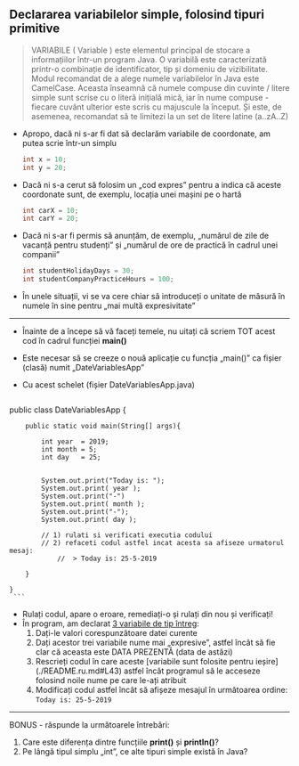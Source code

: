 ## Declararea variabilelor simple, folosind tipuri primitive

> VARIABILE ( Variable ) este elementul principal de stocare a informațiilor într-un program Java. O variabilă este caracterizată printr-o combinație de identificator, tip și domeniu de vizibilitate.
> Modul recomandat de a alege numele variabilelor în Java este CamelCase. Aceasta înseamnă că numele compuse din cuvinte / litere simple sunt scrise cu o literă inițială mică, iar în nume compuse - fiecare cuvânt ulterior este scris cu majuscule la început. Și este, de asemenea, recomandat să te limitezi la un set de litere latine (a..zA..Z)

* Apropo, dacă ni s-ar fi dat să declarăm variabile de coordonate, am putea scrie într-un simplu
    ```java
    int x = 10;
    int y = 20;
    ```

* Dacă ni s-a cerut să folosim un „cod expres” pentru a indica că aceste coordonate sunt, de exemplu, locația unei mașini pe o hartă
    ```java
    int carX = 10;
    int carY = 20;
    ```

* Dacă ni s-ar fi permis să anunțăm, de exemplu, „numărul de zile de vacanță pentru studenți” și „numărul de ore de practică în cadrul unei companii”
    ```java
    int studentHolidayDays = 30;
    int studentCompanyPracticeHours = 100;
    ```

* În unele situații, vi se va cere chiar să introduceți o unitate de măsură în numele în sine pentru „mai multă expresivitate”

---

* Înainte de a începe să vă faceți temele, nu uitați că scriem TOT acest cod în cadrul funcției **main()**
  
* Este necesar să se creeze o nouă aplicație cu funcția „main()” ca fișier (clasă) numit „DateVariablesApp”
* Cu acest schelet (fișier DateVariablesApp.java)
     ```java
 public class DateVariablesApp {

        public static void main(String[] args){

            int year  = 2019;
            int month = 5;
            int day   = 25;

     
            System.out.print("Today is: ");
            System.out.print( year );
            System.out.print("-")
            System.out.print( month );
            System.out.print("-");
            System.out.print( day );

            // 1) rulati si verificati executia codului
            // 2) refaceti codul astfel incat acesta sa afiseze urmatorul mesaj:
                //  > Today is: 25-5-2019

        }

    }
     ```

* Rulați codul, apare o eroare, remediați-o și rulați din nou și verificați!
* În program, am declarat [3 variabile de tip întreg](./README.ru.md#L37-L39):
   1. Dați-le valori corespunzătoare datei curente
   2. Dați acestor trei variabile nume mai „expresive”, astfel încât să fie clar că aceasta este DATA PREZENTĂ (data de astăzi)
   3. Rescrieți codul în care aceste [variabile sunt folosite pentru ieșire] (./README.ru.md#L43) astfel încât programul să le acceseze folosind noile nume pe care le-ați atribuit
   4. Modificați codul astfel încât să afișeze mesajul în următoarea ordine:
     ```Today is: 25-5-2019```

---
BONUS - răspunde la următoarele întrebări:
1. Care este diferența dintre funcțiile **print()** și **println()**?
2. Pe lângă tipul simplu „int”, ce alte tipuri simple există în Java?
